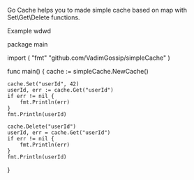 Go Cache helps you to made simple cache based on map with Set\Get\Delete functions.

Example wdwd

package main

import (
	"fmt"
    "github.com/VadimGossip/simpleCache"
)

func main() { 
	cache := simpleCache.NewCache()

	cache.Set("userId", 42)
	userId, err := cache.Get("userId")
	if err != nil {
		fmt.Println(err)
	}
	fmt.Println(userId)

	cache.Delete("userId")
	userId, err = cache.Get("userId")
	if err != nil {
		fmt.Println(err)
	}
	fmt.Println(userId)
}